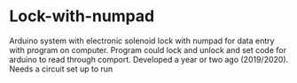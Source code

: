 # Lock-with-numpad
 Arduino system with electronic solenoid lock with numpad for data entry with program on computer. Program could lock and unlock and set code for arduino to read through comport. Developed a year or two ago (2019/2020). Needs a circuit set up to run
